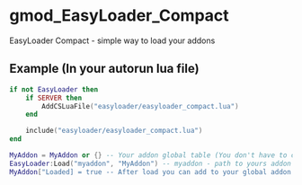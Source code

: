 # gmod_EasyLoader_Compact
EasyLoader Compact - simple way to load your addons

## Example (In your autorun lua file)
```lua
if not EasyLoader then
    if SERVER then
        AddCSLuaFile("easyloader/easyloader_compact.lua")
    end

    include("easyloader/easyloader_compact.lua")
end

MyAddon = MyAddon or {} -- Your addon global table (You don't have to create it and just use EasyLoader.Load("path/to/your/addon/in/lua", "YourAddonName"))
EasyLoader:Load("myaddon", "MyAddon") -- myaddon - path to yours addon lua folder (example: lua/myaddon)
MyAddon["Loaded] = true -- After load you can add to your global addon table Loaded value for checks
```